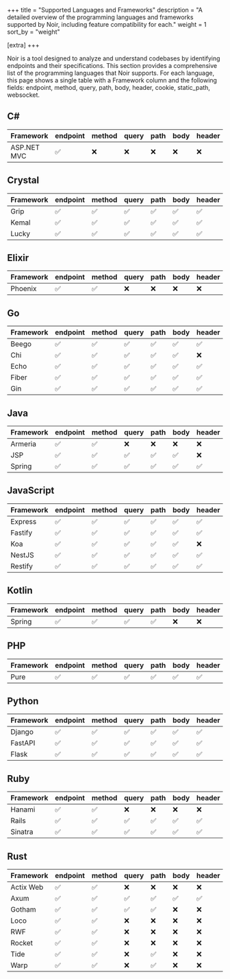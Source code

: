 +++
title = "Supported Languages and Frameworks"
description = "A detailed overview of the programming languages and frameworks supported by Noir, including feature compatibility for each."
weight = 1
sort_by = "weight"

[extra]
+++

Noir is a tool designed to analyze and understand codebases by identifying endpoints and their specifications. This section provides a comprehensive list of the programming languages that Noir supports. For each language, this page shows a single table with a Framework column and the following fields: endpoint, method, query, path, body, header, cookie, static_path, websocket.
## C#

| Framework | endpoint | method | query | path | body | header | cookie | static_path | websocket |
|-----------|----------|--------|-------|------|------|--------|--------|-------------|-----------|
| ASP.NET MVC | ✅ | ❌ | ❌ | ❌ | ❌ | ❌ | ❌ | ❌ | ❌ |

## Crystal

| Framework | endpoint | method | query | path | body | header | cookie | static_path | websocket |
|-----------|----------|--------|-------|------|------|--------|--------|-------------|-----------|
| Grip | ✅ | ✅ | ✅ | ✅ | ✅ | ✅ | ✅ | ❌ | ✅ |
| Kemal | ✅ | ✅ | ✅ | ✅ | ✅ | ✅ | ✅ | ✅ | ❌ |
| Lucky | ✅ | ✅ | ✅ | ✅ | ✅ | ✅ | ✅ | ✅ | ❌ |

## Elixir

| Framework | endpoint | method | query | path | body | header | cookie | static_path | websocket |
|-----------|----------|--------|-------|------|------|--------|--------|-------------|-----------|
| Phoenix | ✅ | ✅ | ❌ | ❌ | ❌ | ❌ | ❌ | ❌ | ✅ |

## Go

| Framework | endpoint | method | query | path | body | header | cookie | static_path | websocket |
|-----------|----------|--------|-------|------|------|--------|--------|-------------|-----------|
| Beego | ✅ | ✅ | ✅ | ✅ | ✅ | ✅ | ✅ | ❌ | ❌ |
| Chi | ✅ | ✅ | ✅ | ✅ | ✅ | ❌ | ❌ | ❌ | ❌ |
| Echo | ✅ | ✅ | ✅ | ✅ | ✅ | ✅ | ✅ | ✅ | ❌ |
| Fiber | ✅ | ✅ | ✅ | ✅ | ✅ | ✅ | ✅ | ✅ | ❌ |
| Gin | ✅ | ✅ | ✅ | ✅ | ✅ | ✅ | ✅ | ❌ | ❌ |

## Java

| Framework | endpoint | method | query | path | body | header | cookie | static_path | websocket |
|-----------|----------|--------|-------|------|------|--------|--------|-------------|-----------|
| Armeria | ✅ | ✅ | ❌ | ❌ | ❌ | ❌ | ❌ | ❌ | ❌ |
| JSP | ✅ | ✅ | ✅ | ✅ | ✅ | ❌ | ❌ | ✅ | ❌ |
| Spring | ✅ | ✅ | ✅ | ✅ | ✅ | ✅ | ❌ | ❌ | ❌ |

## JavaScript

| Framework | endpoint | method | query | path | body | header | cookie | static_path | websocket |
|-----------|----------|--------|-------|------|------|--------|--------|-------------|-----------|
| Express | ✅ | ✅ | ✅ | ✅ | ✅ | ✅ | ✅ | ❌ | ❌ |
| Fastify | ✅ | ✅ | ✅ | ✅ | ✅ | ✅ | ✅ | ❌ | ❌ |
| Koa | ✅ | ✅ | ✅ | ✅ | ✅ | ❌ | ❌ | ❌ | ❌ |
| NestJS | ✅ | ✅ | ✅ | ✅ | ✅ | ✅ | ✅ | ❌ | ❌ |
| Restify | ✅ | ✅ | ✅ | ✅ | ✅ | ✅ | ✅ | ❌ | ❌ |

## Kotlin

| Framework | endpoint | method | query | path | body | header | cookie | static_path | websocket |
|-----------|----------|--------|-------|------|------|--------|--------|-------------|-----------|
| Spring | ✅ | ✅ | ✅ | ✅ | ❌ | ❌ | ❌ | ❌ | ❌ |

## PHP

| Framework | endpoint | method | query | path | body | header | cookie | static_path | websocket |
|-----------|----------|--------|-------|------|------|--------|--------|-------------|-----------|
| Pure | ✅ | ✅ | ✅ | ✅ | ✅ | ✅ | ❌ | ✅ | ❌ |

## Python

| Framework | endpoint | method | query | path | body | header | cookie | static_path | websocket |
|-----------|----------|--------|-------|------|------|--------|--------|-------------|-----------|
| Django | ✅ | ✅ | ✅ | ✅ | ✅ | ✅ | ✅ | ✅ | ❌ |
| FastAPI | ✅ | ✅ | ✅ | ✅ | ✅ | ✅ | ✅ | ❌ | ❌ |
| Flask | ✅ | ✅ | ✅ | ✅ | ✅ | ✅ | ✅ | ❌ | ❌ |

## Ruby

| Framework | endpoint | method | query | path | body | header | cookie | static_path | websocket |
|-----------|----------|--------|-------|------|------|--------|--------|-------------|-----------|
| Hanami | ✅ | ✅ | ❌ | ❌ | ❌ | ❌ | ❌ | ❌ | ❌ |
| Rails | ✅ | ✅ | ✅ | ✅ | ✅ | ✅ | ✅ | ✅ | ❌ |
| Sinatra | ✅ | ✅ | ✅ | ✅ | ✅ | ✅ | ✅ | ✅ | ❌ |

## Rust

| Framework | endpoint | method | query | path | body | header | cookie | static_path | websocket |
|-----------|----------|--------|-------|------|------|--------|--------|-------------|-----------|
| Actix Web | ✅ | ✅ | ❌ | ❌ | ❌ | ❌ | ❌ | ❌ | ❌ |
| Axum | ✅ | ✅ | ✅ | ✅ | ✅ | ✅ | ✅ | ❌ | ❌ |
| Gotham | ✅ | ✅ | ✅ | ✅ | ❌ | ❌ | ❌ | ❌ | ❌ |
| Loco | ✅ | ✅ | ❌ | ❌ | ❌ | ❌ | ❌ | ❌ | ❌ |
| RWF | ✅ | ✅ | ❌ | ❌ | ❌ | ❌ | ❌ | ❌ | ❌ |
| Rocket | ✅ | ✅ | ❌ | ❌ | ❌ | ❌ | ❌ | ❌ | ❌ |
| Tide | ✅ | ✅ | ❌ | ✅ | ❌ | ❌ | ❌ | ❌ | ❌ |
| Warp | ✅ | ✅ | ❌ | ✅ | ❌ | ❌ | ❌ | ❌ | ❌ |

